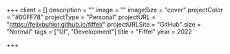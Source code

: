 +++
client = []
description = ""
image = ""
imageSize = "cover"
projectColor = "#00FF78"
projectType = "Personal"
projectURL = "https://felixbuhler.github.io/fiffel/"
projectURLSite = "GitHub"
size = "Normal"
tags = ["UI", "Development"]
title = "Fiffel"
year = 2022

+++
